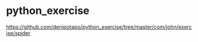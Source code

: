 # python_exercise
https://github.com/denipotapo/python_exercise/tree/master/com/john/exercise/spider
